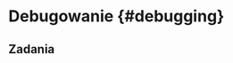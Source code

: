 
# Debugowanie {#debugging}

<!-- ## intro -->

<!-- google search exact error message -->
<!-- stackoverflow [r] tag -->
<!-- ref intro -->

<!-- ## inside R - naive  -->

<!-- `print()`, `cat()` - small objects -->
<!-- `str()` - large object trunct -->
<!-- test values -->

<!-- `traceback()` - bottom to top -->

<!-- ## inside R -->

<!-- `browser()` -->

<!-- `n` - next statement -->
<!-- `c` - continue -->
<!-- `s` step into function call -->
<!-- `f` finish loop/funciton -->
<!-- `where` previous calls -->
<!-- `Q` quit debugger -->

<!-- + RStudio gui -->

<!-- `debug()`, `trace()`, `recover()` -->

<!-- https://rstudio-education.github.io/hopr/debug.html -->
<!-- https://jennybc.github.io/wtf-2019-rsc/debugging.pdf -->
<!-- https://blog.davisvaughan.com/2019/04/05/debug-r-package-with-cpp/ -->
<!-- https://bookdown.org/rdpeng/RProgDA/debugging.html -->
<!-- https://adv-r.hadley.nz/debugging.html -->
<!-- https://www.youtube.com/watch?time_continue=1&v=R3-IMGyNJY4 -->

## Zadania

<!-- create debugging examples - .R files -->
<!-- https://github.com/jimhester/wtf-debugging -->
